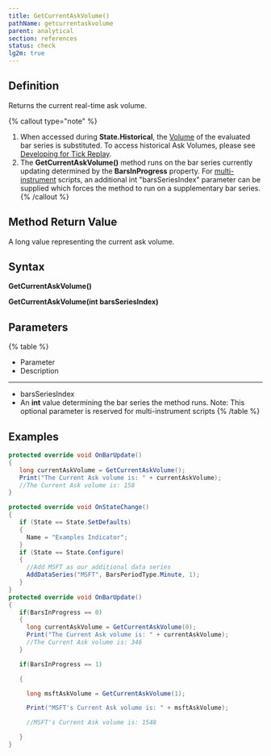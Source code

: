 ```yaml
---
title: GetCurrentAskVolume()
pathName: getcurrentaskvolume
parent: analytical
section: references
status: check
lg2m: true
---
```


## Definition

Returns the current real-time ask volume.

{% callout type="note" %}

1. When accessed during **State.Historical**, the [Volume](volume.md) of the evaluated bar series is substituted. To access historical Ask Volumes, please see [Developing for Tick Replay](developing_for_tick_replay.md).
2. The **GetCurrentAskVolume()** method runs on the bar series currently updating determined by the **BarsInProgress** property. For [multi-instrument](multi_time_frame_instruments.md) scripts, an additional int "barsSeriesIndex" parameter can be supplied which forces the method to run on a supplementary bar series.
{% /callout %}

## Method Return Value

A long value representing the current ask volume.

## Syntax  

**GetCurrentAskVolume()**  

**GetCurrentAskVolume(int barsSeriesIndex)**

## Parameters

{% table %}

* Parameter
* Description

---

* barsSeriesIndex
* An **int** value determining the bar series the method runs. Note: This optional parameter is reserved for multi-instrument scripts
{% /table %}

## Examples

```csharp
protected override void OnBarUpdate()
{
   long currentAskVolume = GetCurrentAskVolume();
   Print("The Current Ask volume is: " + currentAskVolume);
   //The Current Ask volume is: 158
}

protected override void OnStateChange()
{
   if (State == State.SetDefaults)
   {
     Name = "Examples Indicator";
   }
   if (State == State.Configure)
   {
     //Add MSFT as our additional data series
     AddDataSeries("MSFT", BarsPeriodType.Minute, 1);
   }
}
protected override void OnBarUpdate()
{
   if(BarsInProgress == 0)
   {
     long currentAskVolume = GetCurrentAskVolume(0);
     Print("The Current Ask volume is: " + currentAskVolume);
     //The Current Ask volume is: 346
   }

   if(BarsInProgress == 1)

   {

     long msftAskVolume = GetCurrentAskVolume(1);

     Print("MSFT's Current Ask volume is: " + msftAskVolume);

     //MSFT's Current Ask volume is: 1548

   }
}
```

